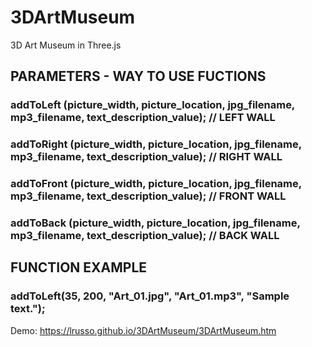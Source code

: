 # 3DArtMuseum
3D Art Museum in Three.js

## PARAMETERS - WAY TO USE FUCTIONS 

### addToLeft  (picture_width, picture_location, jpg_filename, mp3_filename, text_description_value); // LEFT WALL
### addToRight (picture_width, picture_location, jpg_filename, mp3_filename, text_description_value); // RIGHT WALL
### addToFront (picture_width, picture_location, jpg_filename, mp3_filename, text_description_value); // FRONT WALL
### addToBack  (picture_width, picture_location, jpg_filename, mp3_filename, text_description_value); // BACK WALL

## FUNCTION EXAMPLE

### addToLeft(35,  200, "Art_01.jpg", "Art_01.mp3", "Sample text.");

Demo: https://lrusso.github.io/3DArtMuseum/3DArtMuseum.htm
